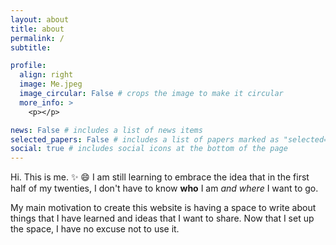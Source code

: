 ```yaml
---
layout: about
title: about
permalink: /
subtitle: 

profile:
  align: right
  image: Me.jpeg
  image_circular: False # crops the image to make it circular
  more_info: >
    <p></p>

news: False # includes a list of news items
selected_papers: False # includes a list of papers marked as "selected={true}"
social: true # includes social icons at the bottom of the page
---
```


Hi. 
This is me. ✨ 😄
I am still learning to embrace the idea that in the first half of my twenties, 
I don't have to know **who** I am *and* _where_ I want to go. 

My main motivation to create this website is having a space to write about things
that I have learned and ideas that I want to share. Now that I set up the space, 
I have no excuse not to use it.




